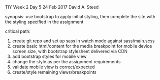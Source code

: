 TIY Week 2 Day 5
24 Feb 2017
David A. Steed

synopsis:  use bootstrap to apply initial styling, then complete the site with the styling specified in the assignment

critical path:

1.  create git repo and set up sass in watch mode against sass/main.scss
2.  create basic html/content for the media breakpoint for mobile device screen size, with bootstrap stylesheet delivered via CDN
3.  add bootstrap styles for mobile view
4.  change the style as per the assignment requirements
5.  validate mobile view is correct/expected
6.  create/style remaining views/breakpoints
